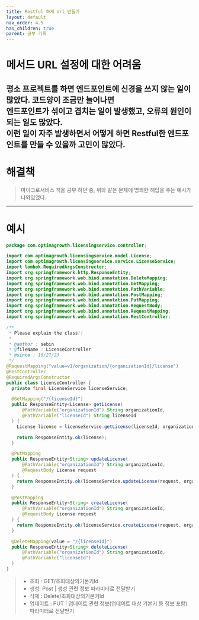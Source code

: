 ```yaml
---
title: Restful 하게 Url 만들기
layout: default
nav_order: 4.5
has_children: true
parent: 공부 기록
---
```

# 메서드 URL 설정에 대한 어려움

평소 프로젝트를 하면 엔드포인트에 신경을 쓰지 않는 일이 많았다. 코드양이 조금만 늘어나면  
엔드포인트가 섞이고 겹치는 일이 발생했고, 오류의 원인이 되는 일도 많았다.  
이런 일이 자주 발생하면서 어떻게 하면 Restful한 엔드포인트를 만들 수 있을까 고민이 많았다.
---
# 해결책

> 마이크로서비스 책을 공부 하던 중, 위와 같은 문제에 명쾌한 해답을 주는 예시가 나와있었다.

--- 
# 예시
```java
package com.optimagrowth.licensingservice.controller;

import com.optimagrowth.licensingservice.model.License;
import com.optimagrowth.licensingservice.service.LicenseService;
import lombok.RequiredArgsConstructor;
import org.springframework.http.ResponseEntity;
import org.springframework.web.bind.annotation.DeleteMapping;
import org.springframework.web.bind.annotation.GetMapping;
import org.springframework.web.bind.annotation.PathVariable;
import org.springframework.web.bind.annotation.PostMapping;
import org.springframework.web.bind.annotation.PutMapping;
import org.springframework.web.bind.annotation.RequestBody;
import org.springframework.web.bind.annotation.RequestMapping;
import org.springframework.web.bind.annotation.RestController;

/**
 * Please explain the class!!
 *
 * @author : sebin
 * @fileName : LicenseController
 * @since : 10/27/23
 */
@RequestMapping("value=v1/organization/{organizationId}/license")
@RestController
@RequiredArgsConstructor
public class LicenseController {
  private final LicenseService licenseService;

  @GetMapping("/{licenseId}")
  public ResponseEntity<License> getLicense(
      @PathVariable("organizationId") String organizationId,
      @PathVariable("licenseId") String licenseId
  ) {
    License license = licenseService.getLicense(licenseId, organizationId);

    return ResponseEntity.ok(license);
  }

  @PutMapping
  public ResponseEntity<String> updateLicense(
      @PathVariable("organizationId") String organizationId,
      @RequestBody License request
  ) {
    return ResponseEntity.ok(licenseService.updateLicense(request, organizationId));
  }

  @PostMapping
  public ResponseEntity<String> createLicense(
      @PathVariable("organizationId") String organizationId,
      @RequestBody License request
  ) {
    return ResponseEntity.ok(licenseService.createLicense(request, organizationId));
  }

  @DeleteMapping(value = "/{licenseId}")
  public ResponseEntity<String> deleteLicense(
      @PathVariable("organizationId") String organizationId,
      @PathVariable("licenseId")
  )
}

```

> - 조회 : GET/조회대상의기본키Id
> - 생성: Post | 생성 관련 정보 파라미터로 전달받기
> - 삭제 : Delete/조회대상의기본키Id
> - 업데이트 : PUT | 업데이트 관련 정보(업데이트 대상 기본키 등 정보 포함) 파라미터로 전달받기